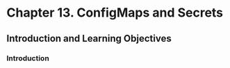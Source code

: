 # Chapter 13. ConfigMaps and Secrets #

## Introduction and Learning Objectives ##

### Introduction ###